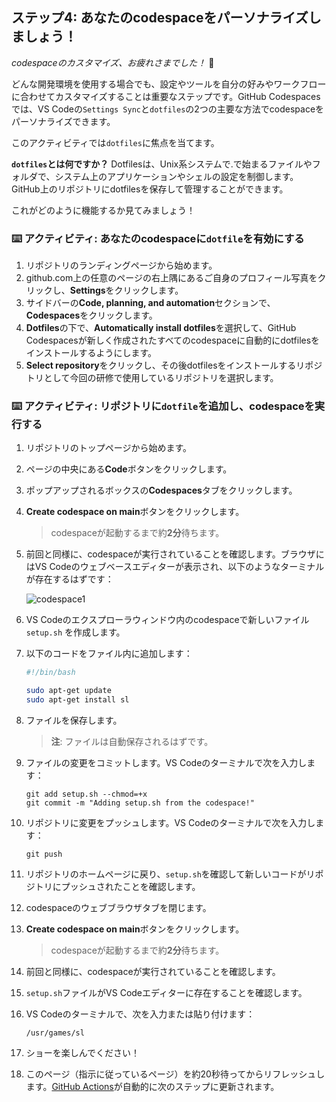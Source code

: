 <!--
  <<< Author notes: Step 4 >>>
  Start this step by acknowledging the previous step.
  Define terms and link to docs.github.com.
-->

## ステップ4: あなたのcodespaceをパーソナライズしましょう！

_codespaceのカスタマイズ、お疲れさまでした！_ 🥳

どんな開発環境を使用する場合でも、設定やツールを自分の好みやワークフローに合わせてカスタマイズすることは重要なステップです。GitHub Codespacesでは、VS Codeの`Settings Sync`と`dotfiles`の2つの主要な方法でcodespaceをパーソナライズできます。

このアクティビティでは`dotfiles`に焦点を当てます。

**`dotfiles`とは何ですか？** Dotfilesは、Unix系システムで.で始まるファイルやフォルダで、システム上のアプリケーションやシェルの設定を制御します。GitHub上のリポジトリにdotfilesを保存して管理することができます。

これがどのように機能するか見てみましょう！

### :keyboard: アクティビティ: あなたのcodespaceに`dotfile`を有効にする

1. リポジトリのランディングページから始めます。
1. github.com上の任意のページの右上隅にあるご自身のプロフィール写真をクリックし、**Settings**をクリックします。
1. サイドバーの**Code, planning, and automation**セクションで、**Codespaces**をクリックします。
1. **Dotfiles**の下で、**Automatically install dotfiles**を選択して、GitHub Codespacesが新しく作成されたすべてのcodespaceに自動的にdotfilesをインストールするようにします。
1. **Select repository**をクリックし、その後dotfilesをインストールするリポジトリとして今回の研修で使用しているリポジトリを選択します。

### :keyboard: アクティビティ: リポジトリに`dotfile`を追加し、codespaceを実行する

1. リポジトリのトップページから始めます。
1. ページの中央にある**Code**ボタンをクリックします。
1. ポップアップされるボックスの**Codespaces**タブをクリックします。
1. **Create codespace on main**ボタンをクリックします。

   > codespaceが起動するまで約**2分**待ちます。

1. 前回と同様に、codespaceが実行されていることを確認します。ブラウザにはVS Codeのウェブベースエディターが表示され、以下のようなターミナルが存在するはずです：

   ![codespace1](https://user-images.githubusercontent.com/26442605/207355196-71aab43f-35a9-495b-bcfe-bf3773c2f1b3.png)

1. VS Codeのエクスプローラウィンドウ内のcodespaceで新しいファイル `setup.sh` を作成します。
1. 以下のコードをファイル内に追加します：

   ```bash
   #!/bin/bash

   sudo apt-get update
   sudo apt-get install sl
   ```

1. ファイルを保存します。
   > **注**: ファイルは自動保存されるはずです。
1. ファイルの変更をコミットします。VS Codeのターミナルで次を入力します：

   ```shell
   git add setup.sh --chmod=+x
   git commit -m "Adding setup.sh from the codespace!"
   ```


1. リポジトリに変更をプッシュします。VS Codeのターミナルで次を入力します：


   ```shell
   git push
   ```
1. リポジトリのホームページに戻り、`setup.sh`を確認して新しいコードがリポジトリにプッシュされたことを確認します。
1. codespaceのウェブブラウザタブを閉じます。
1. **Create codespace on main**ボタンをクリックします。

   > codespaceが起動するまで約**2分**待ちます。

1. 前回と同様に、codespaceが実行されていることを確認します。
1. `setup.sh`ファイルがVS Codeエディターに存在することを確認します。
1. VS Codeのターミナルで、次を入力または貼り付けます：

   ```shell
   /usr/games/sl
   ```

1. ショーを楽しんでください！
1. このページ（指示に従っているページ）を約20秒待ってからリフレッシュします。[GitHub Actions](https://docs.github.com/en/actions)が自動的に次のステップに更新されます。
